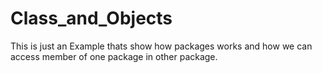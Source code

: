 # Class_and_Objects

This is just an Example thats show how packages works and how we can access member of one package in other package.
